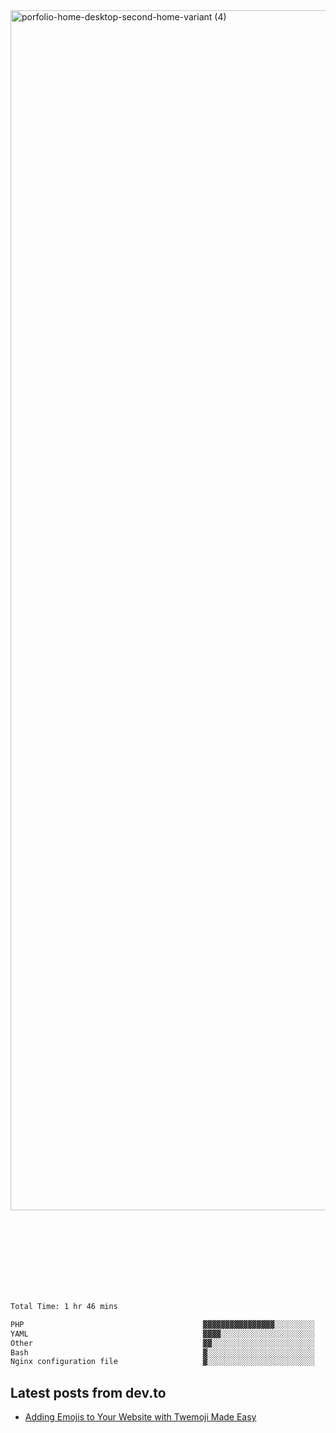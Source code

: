 <img width="1920" alt="porfolio-home-desktop-second-home-variant (4)" src="https://user-images.githubusercontent.com/44812120/231556360-1ee1d327-1a45-4bda-a93d-dd32a34149e4.png">
 
 
 
 
 
 <br><br><br><br><br><br><br>
<!--START_SECTION:waka-->

```txt
Total Time: 1 hr 46 mins

PHP                                        ▓▓▓▓▓▓▓▓▓▓▓▓▓▓▓▓░░░░░░░░░   65.12 %
YAML                                       ▓▓▓▓░░░░░░░░░░░░░░░░░░░░░   17.16 %
Other                                      ▓▓░░░░░░░░░░░░░░░░░░░░░░░   07.89 %
Bash                                       ▓░░░░░░░░░░░░░░░░░░░░░░░░   05.71 %
Nginx configuration file                   ▓░░░░░░░░░░░░░░░░░░░░░░░░   02.09 %
```

<!--END_SECTION:waka-->

## Latest posts from dev.to
<!-- MEDIUM-STORY-LIST:START -->
- [Adding Emojis to Your Website with Twemoji Made Easy](https://dev.to/danielsebesta/adding-emojis-to-your-website-with-twemoji-made-easy-mc8)
<!-- MEDIUM-STORY-LIST:END -->

